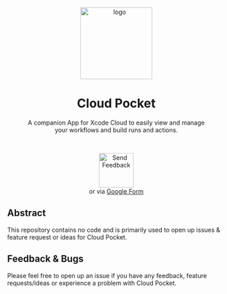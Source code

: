 <br/>

<p align="center">
    <img src="https://raw.githubusercontent.com/Cloud-Pocket/Cloud-Pocket/gh-pages/cloud-pocket-logo.png" height="166px" alt="logo">
</p>

<h1 align="center">
    Cloud Pocket
</h1>

<p align="center">
    A companion App for Xcode Cloud to easily view and manage
    <br/>
    your workflows and build runs and actions.
</p>

<br/>

<p align="center">
    <a href="https://github.com/Cloud-Pocket/Cloud-Pocket/issues/new/choose">
        <img src="https://raw.githubusercontent.com/Cloud-Pocket/Cloud-Pocket/7947fe4e119a24606f9f6d09b31ff96b86bcd56a/send-feedback-button.svg" alt="Send Feedback" height="80px">
    </a>
    <br/>
    or via 
    <a href="https://docs.google.com/forms/d/e/1FAIpQLSeHY_H8fljDT11AUODBpzTke1NGN4RL7pGqBFFG9ExGcKhSKA/viewform?usp=sf_link">
        Google Form
    </a>
</p>

## Abstract

This repository contains no code and is primarily used to open up issues & feature request or ideas for Cloud Pocket.

## Feedback & Bugs

Please feel free to open up an issue if you have any feedback, feature requests/ideas or experience a problem with Cloud Pocket.
